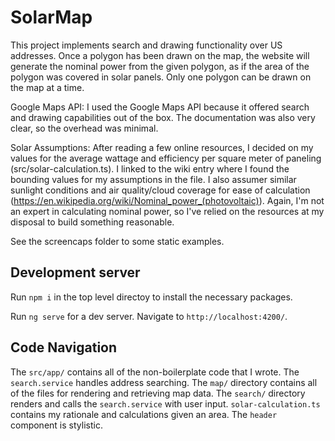 # SolarMap
This project implements search and drawing functionality over US addresses. Once a polygon has been drawn on the map, the website will generate the nominal power from the given polygon, as if the area of the polygon was covered in solar panels. Only one polygon can be drawn on the map at a time. 

Google Maps API: I used the Google Maps API because it offered search and drawing capabilities out of the box. The documentation was also very clear, so the overhead was minimal.

Solar Assumptions: After reading a few online resources, I decided on my values for the average wattage and efficiency per square meter of paneling (src/solar-calculation.ts). I linked to the wiki entry where I found the bounding values for my assumptions in the file. I also assumer similar sunlight conditions and air quality/cloud coverage for ease of calculation (https://en.wikipedia.org/wiki/Nominal_power_(photovoltaic)). Again, I'm not an expert in calculating nominal power, so I've relied on the resources at my disposal to build something reasonable.

See the screencaps folder to some static examples.

## Development server

Run `npm i` in the top level directoy to install the necessary packages.

Run `ng serve` for a dev server. Navigate to `http://localhost:4200/`. 

## Code Navigation

The `src/app/` contains all of the non-boilerplate code that I wrote. The `search.service` handles address searching. The `map/` directory contains all of the files for rendering and retrieving map data. The  `search/` directory renders and calls the `search.service` with user input. `solar-calculation.ts` contains my rationale and calculations given an area. The `header` component is stylistic. 
